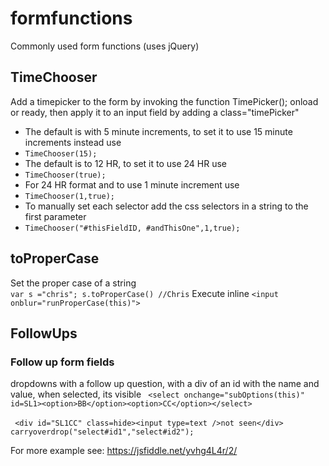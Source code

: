# formfunctions
Commonly used form functions (uses jQuery)
## TimeChooser
Add a timepicker to the form by invoking the function TimePicker(); onload or ready, then apply it to an input field by adding a class="timePicker"<br>
* The default is with 5 minute increments, to set it to use 15 minute increments instead use 
 * `TimeChooser(15);`
* The default is to 12 HR, to set it to use 24 HR use 
 * `TimeChooser(true);`
* For 24 HR format and to use 1 minute increment use 
 * `TimeChooser(1,true);`
* To manually set each selector add the css selectors in a string to the first parameter 
 * `TimeChooser("#thisFieldID, #andThisOne",1,true);`
## toProperCase
Set the proper case of a string<br>
`var s ="chris"; s.toProperCase() //Chris`
Execute inline
`<input onblur="runProperCase(this)">`
## FollowUps
### Follow up form fields
dropdowns with a follow up question, with a div of an id with the name and value, when selected, its visible
 ` <select onchange="subOptions(this)" id=SL1><option>BB</option><option>CC</option></select>`
 
 ` <div id="SL1CC" class=hide><input type=text />not seen</div>`
 ` carryoverdrop("select#id1","select#id2");`

For more example see: https://jsfiddle.net/yvhg4L4r/2/
